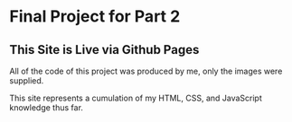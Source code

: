 <h1>Final Project for Part 2</h1>
<h2>This Site is Live via Github Pages</h2>

<p>All of the code of this project was produced by me, only the images were supplied.</p>

<p>This site represents a cumulation of my HTML, CSS, and JavaScript knowledge thus far.</p>
